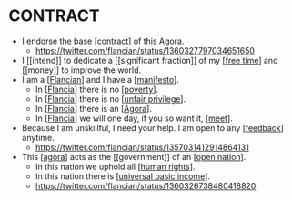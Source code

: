 # CONTRACT

- I endorse the base [[contract]] of this Agora.
  - https://twitter.com/flancian/status/1360327797034651650
- I [[intend]] to dedicate a [[significant fraction]] of my [[free time]] and [[money]] to improve the world.
- I am a [[Flancian]] and I have a [[manifesto]].
  - In [[Flancia]] there is no [[poverty]].
  - In [[Flancia]] there is no [[unfair privilege]].
  - In [[Flancia]] there is an [[Agora]].
  - In [[Flancia]] we will one day, if you so want it, [[meet]].
- Because I am unskillful, I need your help. I am open to any [[feedback]] anytime.
  - https://twitter.com/flancian/status/1357031412914864131
- This [[agora]] acts as the [[government]] of an [[open nation]].
  - In this nation we uphold all [[human rights]].
  - In this nation there is [[universal basic income]].
   - https://twitter.com/flancian/status/1360326738480418820

[//begin]: # "Autogenerated link references for markdown compatibility"
[contract]: contract "CONTRACT"
[free time]: free-time "Free Time"
[Flancian]: flancian "Flancian"
[manifesto]: manifesto "Manifesto"
[Flancia]: flancia "Flancia"
[poverty]: poverty "Poverty"
[unfair privilege]: unfair-privilege "Unfair Privilege"
[Agora]: agora "Agora"
[meet]: meet "Meet"
[feedback]: feedback "Feedback"
[agora]: agora "Agora"
[open nation]: open-nation "Open Nation"
[human rights]: human-rights "Human Rights"
[universal basic income]: universal-basic-income "Universal Basic Income"
[//end]: # "Autogenerated link references"